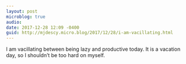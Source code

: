 ```yaml
---
layout: post
microblog: true
audio: 
date: 2017-12-28 12:09 -0400
guid: http://mjdescy.micro.blog/2017/12/28/i-am-vacillating.html
---
```

I am vacillating between being lazy and productive today. It is a vacation day, so I shouldn’t be too hard on myself.
